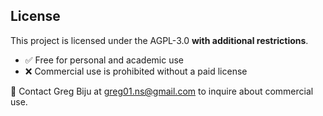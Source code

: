 ## License
This project is licensed under the AGPL-3.0 **with additional restrictions**.
- ✅ Free for personal and academic use
- ❌ Commercial use is prohibited without a paid license

📩 Contact Greg Biju at greg01.ns@gmail.com to inquire about commercial use.
